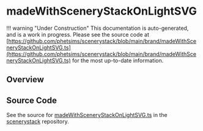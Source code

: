 # madeWithSceneryStackOnLightSVG

!!! warning "Under Construction"
    This documentation is auto-generated, and is a work in progress. Please see the source code at
    [https://github.com/phetsims/scenerystack/blob/main/brand/madeWithSceneryStackOnLightSVG.ts](https://github.com/phetsims/scenerystack/blob/main/brand/madeWithSceneryStackOnLightSVG.ts) for the most up-to-date information.

## Overview





## Source Code

See the source for [madeWithSceneryStackOnLightSVG.ts](https://github.com/phetsims/scenerystack/blob/main/brand/madeWithSceneryStackOnLightSVG.ts) in the [scenerystack](https://github.com/phetsims/scenerystack) repository.
